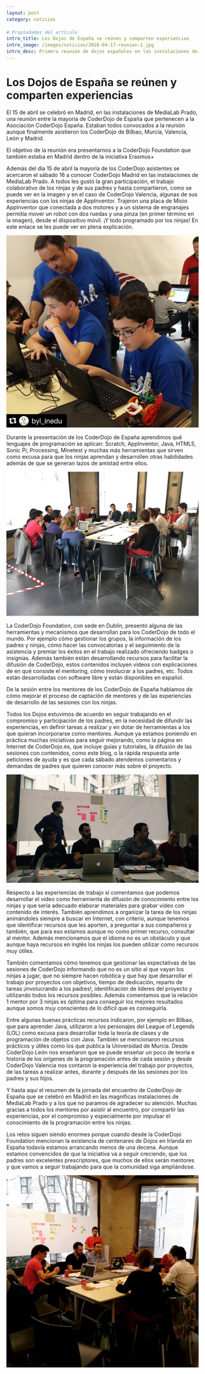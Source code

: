 ```yaml
---
layout: post
category: noticias

# Propiedades del artículo
intro_title: Los Dojos de España se reúnen y comparten experiencias
intro_image: /images/noticias/2016-04-17-reunion-1.jpg
intro_desc: Primera reunión de dojos españoles en las instalaciones de MediaLab Prado en Madrid.
---
```


# Los Dojos de España se reúnen y comparten experiencias

El 15 de abril se celebró en Madrid, en las instalaciones de MediaLab Prado, una reunión entre la mayoría de CoderDojo de España que pertenecen a la Asociación CoderDojo España. Estaban todos convocados a la reunión aunque finalmente asistieron los CoderDojo de Bilbao, Murcia, Valencia, León y Madrid.

El objetivo de la reunión era presentarnos a la CoderDojo Foundation que también estaba en Madrid dentro de la iniciativa Erasmus+

Además del día 15 de abril la mayoría de los CoderDojo asistentes se acercaron el sábado 16 a conocer CoderDojo Madrid en las instalaciones de MediaLab Prado. A todos les gustó la gran participación, el trabajo colaborativo de los ninjas y de sus padres y hasta compartieron, como se puede ver en la imagen y en el caso de CoderDojo Valencia, algunas de sus experiencias con los ninjas de AppInventor. Trajeron una placa de Mioio AppInventor que conectada a dos motores y a un sistema de engranajes permitía mover un robot con dos ruedas y una pinza (en primer término en la imagen), desde el dispositivo móvil. ¡Y todo programado por los ninjas! En este enlace se les puede ver en plena explicación.

![](/images/noticias/2016-04-17-reunion-2.jpg)

Durante la presentación de los CoderDojo de España aprendimos qué lenguajes de programación se aplican: Scratch, AppInventor, Java, HTML5, Sonic Pi, Processing, Minetest y muchas más herramientas que sirven como excusa para que los ninjas aprendan y desarrollen otras habilidades además de que se generan lazos de amistad entre ellos.

![](/images/noticias/2016-04-17-reunion-3.jpg)

La CoderDojo Foundation, con sede en Dublín, presentó alguna de las herramientas y mecanismos que desarrollan para los CoderDojo de todo el mundo. Por ejemplo cómo gestionar los grupos, la información de los padres y ninjas, cómo hacer las convocatorias y el seguimiento de la asistencia y premiar los éxitos en el trabajo realizado ofreciendo badges o insignias. Además también están desarrollando recursos para facilitar la difusión de CoderDojo, estos contenidos incluyen vídeos con explicaciones de en qué consiste el mentoring, cómo involucrar a los padres, etc. Todos están desarrolladas con software libre y están disponibles en español.

De la sesión entre los mentores de los CoderDojo de España hablamos de cómo mejorar el proceso de captación de mentores y de las experiencias de desarrollo de las sesiones con los ninjas.

Todos los Dojos estuvimos de acuerdo en seguir trabajando en el compromiso y participación de los padres, en la necesidad de difundir las experiencias, en definir tareas a realizar y en dotar de herramientas a los que quieran incorporarse como mentores. Aunque ya estamos poniendo en práctica muchas iniciativas para seguir mejorando, como la página en Internet de CoderDojo.es, que incluye guías y tutoriales, la difusión de las sesiones con contenidos, como este blog, o la rápida respuesta ante peticiones de ayuda y es que cada sábado atendemos comentarios y demandas de padres que quieren conocer más sobre el proyecto.

![](/images/noticias/2016-04-17-reunion-4.jpg)

Respecto a las experiencias de trabajo sí comentamos que podemos desarrollar el vídeo como herramienta de difusión de conocimiento entre los ninjas y que sería adecuado elaborar materiales para grabar vídeo con contenido de interés. También aprendimos a organizar la tarea de los ninjas animándoles siempre a buscar en Internet, con criterio, aunque tenemos que identificar recursos que les aporten, a preguntar a sus compañeros y también, que para eso estamos aunque no como primer recurso, consultar al mentor. Además mencionamos que el idioma no es un obstáculo y que aunque haya recursos en inglés los ninjas los pueden utilizar como recursos muy útiles.

También comentamos cómo tenemos que gestionar las expectativas de las sesiones de CoderDojo informando que no es un sitio al que vayan los ninjas a jugar, que no siempre hacen robótica y que hay que desarrollar el trabajo por proyectos con objetivos, tiempo de dedicación, reparto de tareas ¡involucrando a los padres!, identificación de líderes del proyecto y utilizando todos los recursos posibles. Además comentamos que la relación 1 mentor por 3 ninjas es óptima para conseguir los mejores resultados aunque somos muy conscientes de lo difícil que es conseguirla.

Entre algunas buenas prácticas recursos indicaron, por ejemplo en Bilbao, que para aprender Java, utilizaron a los personajes del League of Legends (LOL) como excusa para desarrollar toda la teoría de clases y de programación de objetos con Java. También se mencionaron recursos prácticos y útiles como los que publica la Universidad de Murcia. Desde CoderDojo León nos enseñaron que se puede enseñar un poco de teoría e historia de los orígenes de la programación antes de cada sesión y desde CoderDojo Valencia nos contaron la experiencia del trabajo por proyectos, de las tareas a realizar antes, durante y después de las sesiones por los padres y sus hijos.

Y hasta aquí el resumen de la jornada del encuentro de CoderDojo de España que se celebró en Madrid en las magníficas instalaciones de MediaLab Prado y a los que no paramos de agradecer su atención. Muchas gracias a todos los mentores por asistir al encuentro, por compartir las experiencias, por el compromiso y especialmente por impulsar el conocimiento de la programación entre los ninjas.

Los retos siguen siendo enormes porque cuando desde la CoderDojo Foundation mencionan la existencia de centenares de Dojos en Irlanda en España todavía estamos arrancando menos de una decena. Aunque estamos convencidos de que la iniciativa va a seguir creciendo, que los padres son excelentes prescriptores, que muchos de ellos serán mentores y que vamos a seguir trabajando para que la comunidad siga ampliándose.

![](/images/noticias/2016-04-17-reunion-5.jpg)
